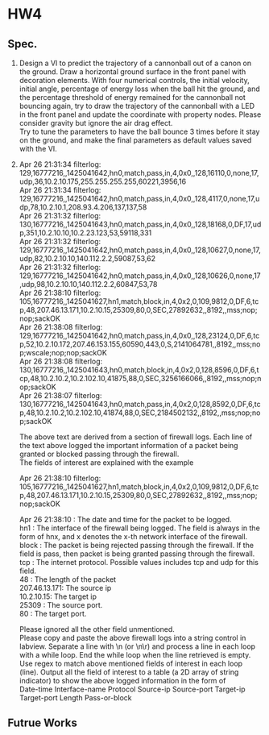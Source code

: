 # HW4
## Spec.

1. Design a VI to predict the trajectory of a cannonball out of a canon on the ground. Draw a horizontal ground surface in the front panel with decoration elements. With four numerical controls, the initial velocity, initial angle, percentage of energy loss when the ball hit the ground, and the percentage threshold of energy remained for the cannonball not bouncing again, try to draw the trajectory of the cannonball with a LED in the front panel and update the coordinate with property nodes. Please consider gravity but ignore the air drag effect.   
Try to tune the parameters to have the ball bounce 3 times before it stay on the ground, and make the final parameters as default values saved with the VI.    

3.   
   Apr 26 21:31:34 filterlog: 129,16777216,,1425041642,hn0,match,pass,in,4,0x0,,128,16110,0,none,17,udp,36,10.2.10.175,255.255.255.255,60221,3956,16   
Apr 26 21:31:34 filterlog: 129,16777216,,1425041642,hn0,match,pass,in,4,0x0,,128,4117,0,none,17,udp,78,10.2.10.1,208.93.4.206,137,137,58   
Apr 26 21:31:32 filterlog: 130,16777216,,1425041643,hn0,match,pass,in,4,0x0,,128,18168,0,DF,17,udp,351,10.2.10.10,10.2.23.123,53,59118,331   
Apr 26 21:31:32 filterlog: 129,16777216,,1425041642,hn0,match,pass,in,4,0x0,,128,10627,0,none,17,udp,82,10.2.10.10,140.112.2.2,59087,53,62   
Apr 26 21:31:32 filterlog: 129,16777216,,1425041642,hn0,match,pass,in,4,0x0,,128,10626,0,none,17,udp,98,10.2.10.10,140.112.2.2,60847,53,78   
Apr 26 21:38:10 filterlog: 105,16777216,,1425041627,hn1,match,block,in,4,0x2,0,109,9812,0,DF,6,tcp,48,207.46.13.171,10.2.10.15,25309,80,0,SEC,27892632,,8192,,mss;nop;nop;sackOK   
Apr 26 21:38:08 filterlog: 129,16777216,,1425041642,hn0,match,pass,in,4,0x0,,128,23124,0,DF,6,tcp,52,10.2.10.172,207.46.153.155,60590,443,0,S,2141064781,,8192,,mss;nop;wscale;nop;nop;sackOK   
Apr 26 21:38:08 filterlog: 130,16777216,,1425041643,hn0,match,block,in,4,0x2,0,128,8596,0,DF,6,tcp,48,10.2.10.2,10.2.102.10,41875,88,0,SEC,3256166066,,8192,,mss;nop;nop;sackOK   
Apr 26 21:38:07 filterlog: 130,16777216,,1425041643,hn0,match,pass,in,4,0x2,0,128,8592,0,DF,6,tcp,48,10.2.10.2,10.2.102.10,41874,88,0,SEC,2184502132,,8192,,mss;nop;nop;sackOK   

   The above text are derived from a section of firewall logs. Each line of the text above logged the important information of a packet being granted or blocked passing through the firewall.   
The fields of interest are explained with the example   

   Apr 26 21:38:10 filterlog: 105,16777216,,1425041627,hn1,match,block,in,4,0x2,0,109,9812,0,DF,6,tcp,48,207.46.13.171,10.2.10.15,25309,80,0,SEC,27892632,,8192,,mss;nop;nop;sackOK   

   Apr 26 21:38:10 : The date and time for the packet to be logged.   
hn1 : The interface of the firewall being logged. The field is always in the form of hnx, and x denotes the x-th network interface of the firewall.   
block : The packet is being rejected passing through the firewall. If the field is pass, then packet is being granted passing through the firewall.   
tcp : The internet protocol. Possible values includes tcp and udp for this field.   
48 : The length of the packet   
207.46.13.171: The source ip   
10.2.10.15: The target ip   
25309 : The source port.   
80 : The target port.   

   Please ignored all the other field unmentioned.   
Please copy and paste the above firewall logs into a string control in labview. Separate a line with \n (or \n\r) and process a line in each loop with a while loop. End the while loop when the line retrieved is empty.   
Use regex to match above mentioned fields of interest in each loop (line). Output all the field of interest to a table (a 2D array of string indicator) to show the above logged information in the form of   
Date-time Interface-name Protocol Source-ip Source-port Target-ip Target-port Length Pass-or-block   
 

## Futrue Works